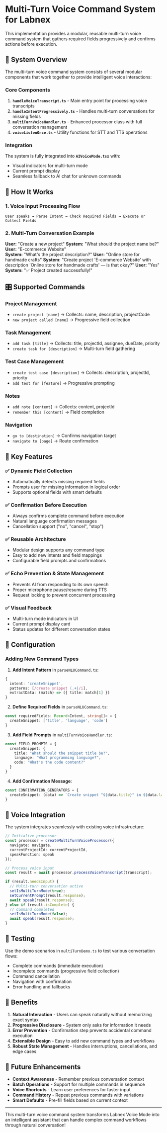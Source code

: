 # Multi-Turn Voice Command System for Labnex

This implementation provides a modular, reusable multi-turn voice command system that gathers required fields progressively and confirms actions before execution.

## 🎯 System Overview

The multi-turn voice command system consists of several modular components that work together to provide intelligent voice interactions:

### Core Components

1. **`handleVoiceTranscript.ts`** - Main entry point for processing voice transcripts
2. **`handleIntentProgressively.ts`** - Handles multi-turn conversations for missing fields  
3. **`multiTurnVoiceHandler.ts`** - Enhanced processor class with full conversation management
4. **`voiceListenOnce.ts`** - Utility functions for STT and TTS operations

### Integration

The system is fully integrated into **`AIVoiceMode.tsx`** with:
- Visual indicators for multi-turn mode
- Current prompt display
- Seamless fallback to AI chat for unknown commands

## 🔄 How It Works

### 1. Voice Input Processing Flow

```
User speaks → Parse Intent → Check Required Fields → Execute or Collect Fields
```

### 2. Multi-Turn Conversation Example

**User:** "Create a new project"
**System:** "What should the project name be?"
**User:** "E-commerce Website"  
**System:** "What's the project description?"
**User:** "Online store for handmade crafts"
**System:** "Create project 'E-commerce Website' with description 'Online store for handmade crafts' — is that okay?"
**User:** "Yes"
**System:** "✅ Project created successfully!"

## 🎛️ Supported Commands

### Project Management
- `create project [name]` → Collects: name, description, projectCode
- `new project called [name]` → Progressive field collection

### Task Management  
- `add task [title]` → Collects: title, projectId, assignee, dueDate, priority
- `create task for [description]` → Multi-turn field gathering

### Test Case Management
- `create test case [description]` → Collects: description, projectId, priority
- `add test for [feature]` → Progressive prompting

### Notes
- `add note [content]` → Collects: content, projectId
- `remember this [content]` → Field completion

### Navigation
- `go to [destination]` → Confirms navigation target
- `navigate to [page]` → Route confirmation

## 🧩 Key Features

### ✅ Dynamic Field Collection
- Automatically detects missing required fields
- Prompts user for missing information in logical order
- Supports optional fields with smart defaults

### ✅ Confirmation Before Execution
- Always confirms complete command before execution
- Natural language confirmation messages
- Cancellation support ("no", "cancel", "stop")

### ✅ Reusable Architecture
- Modular design supports any command type
- Easy to add new intents and field mappings
- Configurable field prompts and confirmations

### ✅ Echo Prevention & State Management
- Prevents AI from responding to its own speech
- Proper microphone pause/resume during TTS
- Request locking to prevent concurrent processing

### ✅ Visual Feedback
- Multi-turn mode indicators in UI
- Current prompt display card
- Status updates for different conversation states

## 🔧 Configuration

### Adding New Command Types

1. **Add Intent Pattern** in `parseNLUCommand.ts`:
```typescript
{
  intent: 'createSnippet',
  patterns: [/create snippet (.+)/i],
  extractData: (match) => ({ title: match[1] })
}
```

2. **Define Required Fields** in `parseNLUCommand.ts`:
```typescript
const requiredFields: Record<Intent, string[]> = {
  createSnippet: ['title', 'language', 'code']
}
```

3. **Add Field Prompts** in `multiTurnVoiceHandler.ts`:
```typescript
const FIELD_PROMPTS = {
  createSnippet: {
    title: "What should the snippet title be?",
    language: "What programming language?",
    code: "What's the code content?"
  }
}
```

4. **Add Confirmation Message**:
```typescript
const CONFIRMATION_GENERATORS = {
  createSnippet: (data) => `Create snippet "${data.title}" in ${data.language} — is that okay?`
}
```

## 🎤 Voice Integration

The system integrates seamlessly with existing voice infrastructure:

```typescript
// Initialize processor
const processor = createMultiTurnVoiceProcessor({
  navigate: navigate,
  currentProjectId: currentProjectId,
  speakFunction: speak
});

// Process voice input
const result = await processor.processVoiceTranscript(transcript);

if (result.needsInput) {
  // Multi-turn conversation active
  setIsMultiTurnMode(true);
  setCurrentPrompt(result.response);
  await speak(result.response);
} else if (result.isComplete) {
  // Command completed
  setIsMultiTurnMode(false);
  await speak(result.response);
}
```

## 🧪 Testing

Use the demo scenarios in `multiTurnDemo.ts` to test various conversation flows:

- Complete commands (immediate execution)
- Incomplete commands (progressive field collection)  
- Command cancellation
- Navigation with confirmation
- Error handling and fallbacks

## 🎯 Benefits

1. **Natural Interaction** - Users can speak naturally without memorizing exact syntax
2. **Progressive Disclosure** - System only asks for information it needs
3. **Error Prevention** - Confirmation step prevents accidental command execution
4. **Extensible Design** - Easy to add new command types and workflows
5. **Robust State Management** - Handles interruptions, cancellations, and edge cases

## 🔄 Future Enhancements

- **Context Awareness** - Remember previous conversation context
- **Batch Operations** - Support for multiple commands in sequence
- **Voice Shortcuts** - Learn user preferences for faster input
- **Command History** - Repeat previous commands with variations
- **Smart Defaults** - Pre-fill fields based on current context

---

This multi-turn voice command system transforms Labnex Voice Mode into an intelligent assistant that can handle complex command workflows through natural conversation! 